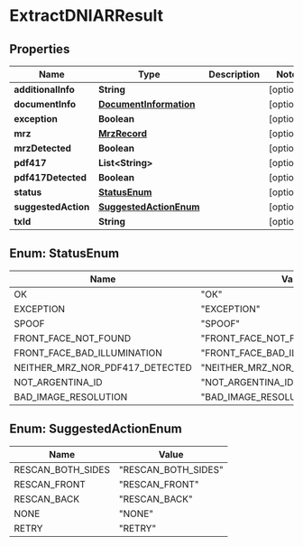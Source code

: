 
# ExtractDNIARResult

## Properties
Name | Type | Description | Notes
------------ | ------------- | ------------- | -------------
**additionalInfo** | **String** |  |  [optional]
**documentInfo** | [**DocumentInformation**](DocumentInformation.md) |  |  [optional]
**exception** | **Boolean** |  |  [optional]
**mrz** | [**MrzRecord**](MrzRecord.md) |  |  [optional]
**mrzDetected** | **Boolean** |  |  [optional]
**pdf417** | **List&lt;String&gt;** |  |  [optional]
**pdf417Detected** | **Boolean** |  |  [optional]
**status** | [**StatusEnum**](#StatusEnum) |  |  [optional]
**suggestedAction** | [**SuggestedActionEnum**](#SuggestedActionEnum) |  |  [optional]
**txId** | **String** |  |  [optional]


<a name="StatusEnum"></a>
## Enum: StatusEnum
Name | Value
---- | -----
OK | &quot;OK&quot;
EXCEPTION | &quot;EXCEPTION&quot;
SPOOF | &quot;SPOOF&quot;
FRONT_FACE_NOT_FOUND | &quot;FRONT_FACE_NOT_FOUND&quot;
FRONT_FACE_BAD_ILLUMINATION | &quot;FRONT_FACE_BAD_ILLUMINATION&quot;
NEITHER_MRZ_NOR_PDF417_DETECTED | &quot;NEITHER_MRZ_NOR_PDF417_DETECTED&quot;
NOT_ARGENTINA_ID | &quot;NOT_ARGENTINA_ID&quot;
BAD_IMAGE_RESOLUTION | &quot;BAD_IMAGE_RESOLUTION&quot;


<a name="SuggestedActionEnum"></a>
## Enum: SuggestedActionEnum
Name | Value
---- | -----
RESCAN_BOTH_SIDES | &quot;RESCAN_BOTH_SIDES&quot;
RESCAN_FRONT | &quot;RESCAN_FRONT&quot;
RESCAN_BACK | &quot;RESCAN_BACK&quot;
NONE | &quot;NONE&quot;
RETRY | &quot;RETRY&quot;



